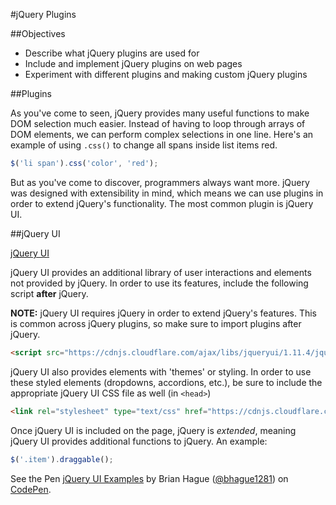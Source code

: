 #jQuery Plugins

##Objectives

* Describe what jQuery plugins are used for
* Include and implement jQuery plugins on web pages
* Experiment with different plugins and making custom jQuery plugins

##Plugins

As you've come to seen, jQuery provides many useful functions to make DOM selection much easier. Instead of having to loop through arrays of DOM elements, we can perform complex selections in one line. Here's an example of using `.css()` to change all spans inside list items red.

```js
$('li span').css('color', 'red');
```

But as you've come to discover, programmers always want more. jQuery was designed with extensibility in mind, which means we can use plugins in order to extend jQuery's functionality. The most common plugin is jQuery UI.

##jQuery UI

[jQuery UI](https://jqueryui.com/)

jQuery UI provides an additional library of user interactions and elements not provided by jQuery. In order to use its features, include the following script **after** jQuery.

**NOTE:** jQuery UI requires jQuery in order to extend jQuery's features. This is common across jQuery plugins, so make sure to import plugins after jQuery.

```html
<script src="https://cdnjs.cloudflare.com/ajax/libs/jqueryui/1.11.4/jquery-ui.min.js"></script>
```

jQuery UI also provides elements with 'themes' or styling. In order to use these styled elements (dropdowns, accordions, etc.), be sure to include the appropriate jQuery UI CSS file as well (in `<head>`)

```html
<link rel="stylesheet" type="text/css" href="https://cdnjs.cloudflare.com/ajax/libs/jqueryui/1.11.4/jquery-ui.theme.min.css">
```

Once jQuery UI is included on the page, jQuery is *extended*, meaning jQuery UI provides additional functions to jQuery. An example:

```js
$('.item').draggable();
```

<p data-height="665" data-theme-id="0" data-slug-hash="YwLXMV" data-default-tab="html,result" data-user="bhague1281" data-embed-version="2" class="codepen">See the Pen <a href="http://codepen.io/bhague1281/pen/YwLXMV/">jQuery UI Examples</a> by Brian Hague (<a href="http://codepen.io/bhague1281">@bhague1281</a>) on <a href="http://codepen.io">CodePen</a>.</p>
<script async src="//assets.codepen.io/assets/embed/ei.js"></script>
